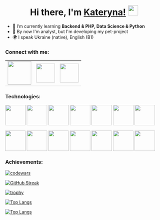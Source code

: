 <h1 align="center">Hi there, I'm <a href="https://www.linkedin.com/in/kate-koltsova/" target="_blank">Kateryna!</a> 
<img src="https://github.com/blackcater/blackcater/raw/main/images/Hi.gif" height="32"/></h1>

- 🌱 I’m currently learning **Backend & PHP, Data Science & Python**
- 🔭 By now I'm analyst, but I'm developing my pet-project 
- 🌍 I speak Ukraine (native), English (B1)

### Connect with me:
<p align="left">
  <table>
    <tr>
      <td>
        <a href="mailto:kate.koltsova.work@gmail.com" target="blank">
          <img src="https://cdn-icons-png.flaticon.com/128/5968/5968534.png" height=75></img>
        </a>
      </td>
      <td>
        <a href="https://t.me/kate_koltsova" target="blank">
          <img src="https://cdn-icons-png.flaticon.com/128/3536/3536661.png" height=60></img>
        </a>
      </td>
      <td>
        <a href="https://www.linkedin.com/in/kate-koltsova/" target="blank">
          <img src="https://cdn-icons-png.flaticon.com/128/3536/3536505.png" height=60></img>
        </a>
      </td>
    </tr>
  </table>
</p>

### Technologies:
<p align="left">
  <img src="https://cdn.iconscout.com/icon/premium/png-512-thumb/php-2752101-2284918.png?f=webp&w=256" height=65></img>
  <img src="https://cdn.iconscout.com/icon/premium/png-512-thumb/laravel-9305885-7694084.png?f=webp&w=256" height=65></img>
  <img src="https://upload.wikimedia.org/wikipedia/commons/thumb/c/c9/PhpStorm_Icon.svg/768px-PhpStorm_Icon.svg.png?20200803075927" height=65></img>
  <img src="https://cdn.iconscout.com/icon/free/png-512/free-mysql-21-1174941.png?f=webp&w=256" height=65></img>
  <img src="https://cdn.iconscout.com/icon/free/png-512/free-git-17-1175218.png?f=webp&w=256" height=65></img>
  <img src="https://cdn.iconscout.com/icon/free/png-512/free-composer-285363.png?f=webp&w=256" height=65></img>
  <img src="https://cdn.iconscout.com/icon/free/png-512/free-aws-1869025-1583149.png?f=webp&w=256" height=65></img>
</p>
<p align="left">
  <img src="https://upload.wikimedia.org/wikipedia/commons/thumb/c/c3/Xdebug_Logo.svg/527px-Xdebug_Logo.svg.png" height=65></img>
  <img src="https://cdn.iconscout.com/icon/free/png-512/free-heroku-8-1175211.png?f=webp&w=256" height=65></img>
  <img src="https://cdn.iconscout.com/icon/free/png-512/free-postman-3521648-2945092.png?f=webp&w=256" height=65></img>
  <img src="https://cdn.iconscout.com/icon/free/png-512/free-trello-13-1175080.png?f=webp&w=256" height=65></img>
  <img src="https://upload.wikimedia.org/wikipedia/commons/e/e8/TMetric_Logo.png" height=65></img>
  <img src="https://cdn.iconscout.com/icon/free/png-512/free-html-3628838-3030115.png?f=webp&w=256" height=65></img>
  <img src="https://cdn.iconscout.com/icon/free/png-512/free-css-131-722685.png?f=webp&w=256" height=65></img>
 </p>

### Achievements:
[![codewars](https://www.codewars.com/users/KateKoltsova/badges/small)](https://www.codewars.com/users/KateKoltsova)

[![GitHub Streak](https://github-readme-streak-stats.herokuapp.com/?user=katekoltsova)](https://git.io/streak-stats)

[![trophy](https://github-profile-trophy.vercel.app/?username=katekoltsova)](https://github.com/katekoltsova/github-profile-trophy)

<!---Для компактной версии-->
[![Top Langs](https://github-readme-stats.vercel.app/api/top-langs/?username=katekoltsova&layout=compact)](https://github.com/katekoltsova/github-readme-stats)

<!---Для подробной версии-->
[![Top Langs](https://github-readme-stats.vercel.app/api/top-langs/?username=katekoltsova)](https://github.com/katekoltsova/github-readme-stats)
